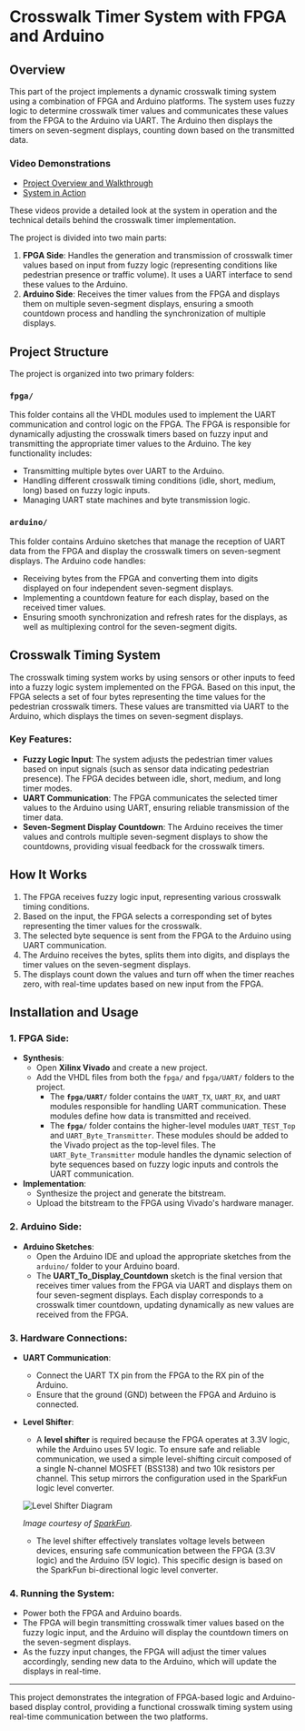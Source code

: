 # Crosswalk Timer System with FPGA and Arduino

## Overview

This part of the project implements a dynamic crosswalk timing system using a combination of FPGA and Arduino platforms. The system uses fuzzy logic to determine crosswalk timer values and communicates these values from the FPGA to the Arduino via UART. The Arduino then displays the timers on seven-segment displays, counting down based on the transmitted data.

### Video Demonstrations

- [Project Overview and Walkthrough](https://youtu.be/2OkmlQgGkp4?feature=shared)
- [System in Action](https://youtu.be/utTD4CJFkgI?feature=shared)

These videos provide a detailed look at the system in operation and the technical details behind the crosswalk timer implementation.


The project is divided into two main parts:

1. **FPGA Side**: Handles the generation and transmission of crosswalk timer values based on input from fuzzy logic (representing conditions like pedestrian presence or traffic volume). It uses a UART interface to send these values to the Arduino.
2. **Arduino Side**: Receives the timer values from the FPGA and displays them on multiple seven-segment displays, ensuring a smooth countdown process and handling the synchronization of multiple displays.

## Project Structure

The project is organized into two primary folders:

### `fpga/`
This folder contains all the VHDL modules used to implement the UART communication and control logic on the FPGA. The FPGA is responsible for dynamically adjusting the crosswalk timers based on fuzzy input and transmitting the appropriate timer values to the Arduino. The key functionality includes:
- Transmitting multiple bytes over UART to the Arduino.
- Handling different crosswalk timing conditions (idle, short, medium, long) based on fuzzy logic inputs.
- Managing UART state machines and byte transmission logic.

### `arduino/`
This folder contains Arduino sketches that manage the reception of UART data from the FPGA and display the crosswalk timers on seven-segment displays. The Arduino code handles:
- Receiving bytes from the FPGA and converting them into digits displayed on four independent seven-segment displays.
- Implementing a countdown feature for each display, based on the received timer values.
- Ensuring smooth synchronization and refresh rates for the displays, as well as multiplexing control for the seven-segment digits.

## Crosswalk Timing System

The crosswalk timing system works by using sensors or other inputs to feed into a fuzzy logic system implemented on the FPGA. Based on this input, the FPGA selects a set of four bytes representing the time values for the pedestrian crosswalk timers. These values are transmitted via UART to the Arduino, which displays the times on seven-segment displays.

### Key Features:
- **Fuzzy Logic Input**: The system adjusts the pedestrian timer values based on input signals (such as sensor data indicating pedestrian presence). The FPGA decides between idle, short, medium, and long timer modes.
- **UART Communication**: The FPGA communicates the selected timer values to the Arduino using UART, ensuring reliable transmission of the timer data.
- **Seven-Segment Display Countdown**: The Arduino receives the timer values and controls multiple seven-segment displays to show the countdowns, providing visual feedback for the crosswalk timers.

## How It Works

1. The FPGA receives fuzzy logic input, representing various crosswalk timing conditions.
2. Based on the input, the FPGA selects a corresponding set of bytes representing the timer values for the crosswalk.
3. The selected byte sequence is sent from the FPGA to the Arduino using UART communication.
4. The Arduino receives the bytes, splits them into digits, and displays the timer values on the seven-segment displays.
5. The displays count down the values and turn off when the timer reaches zero, with real-time updates based on new input from the FPGA.

## Installation and Usage

### 1. FPGA Side:
- **Synthesis**: 
  - Open **Xilinx Vivado** and create a new project.
  - Add the VHDL files from both the `fpga/` and `fpga/UART/` folders to the project.
    - The **`fpga/UART/`** folder contains the `UART_TX`, `UART_RX`, and `UART` modules responsible for handling UART communication. These modules define how data is transmitted and received.
    - The **`fpga/`** folder contains the higher-level modules `UART_TEST_Top` and `UART_Byte_Transmitter`. These modules should be added to the Vivado project as the top-level files. The `UART_Byte_Transmitter` module handles the dynamic selection of byte sequences based on fuzzy logic inputs and controls the UART communication.
- **Implementation**: 
  - Synthesize the project and generate the bitstream.
  - Upload the bitstream to the FPGA using Vivado's hardware manager.

### 2. Arduino Side:
- **Arduino Sketches**:
  - Open the Arduino IDE and upload the appropriate sketches from the `arduino/` folder to your Arduino board.
  - The **UART_To_Display_Countdown** sketch is the final version that receives timer values from the FPGA via UART and displays them on four seven-segment displays. Each display corresponds to a crosswalk timer countdown, updating dynamically as new values are received from the FPGA.
  
### 3. Hardware Connections:

- **UART Communication**: 
  - Connect the UART TX pin from the FPGA to the RX pin of the Arduino.
  - Ensure that the ground (GND) between the FPGA and Arduino is connected.

- **Level Shifter**:
  - A **level shifter** is required because the FPGA operates at 3.3V logic, while the Arduino uses 5V logic. To ensure safe and reliable communication, we used a simple level-shifting circuit composed of a single N-channel MOSFET (BSS138) and two 10k resistors per channel. This setup mirrors the configuration used in the SparkFun logic level converter.

  ![Level Shifter Diagram](https://cdn.sparkfun.com/assets/f/3/3/4/4/526842ae757b7f1b128b456f.png)

  *Image courtesy of [SparkFun](https://learn.sparkfun.com/tutorials/bi-directional-logic-level-converter-hookup-guide/all).*

  - The level shifter effectively translates voltage levels between devices, ensuring safe communication between the FPGA (3.3V logic) and the Arduino (5V logic). This specific design is based on the SparkFun bi-directional logic level converter.

  
### 4. Running the System:
- Power both the FPGA and Arduino boards.
- The FPGA will begin transmitting crosswalk timer values based on the fuzzy logic input, and the Arduino will display the countdown timers on the seven-segment displays.
- As the fuzzy input changes, the FPGA will adjust the timer values accordingly, sending new data to the Arduino, which will update the displays in real-time.


---

This project demonstrates the integration of FPGA-based logic and Arduino-based display control, providing a functional crosswalk timing system using real-time communication between the two platforms.

